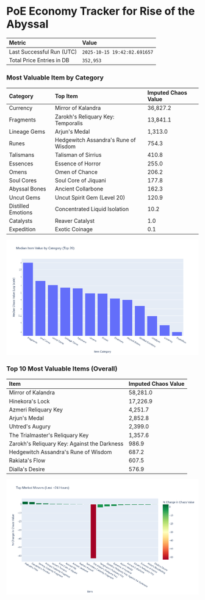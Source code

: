 # PoE Economy Tracker for Rise of the Abyssal

<!-- START_MAINTENANCE -->
| Metric | Value |
|:---|:---|
| Last Successful Run (UTC) | `2025-10-15 19:42:02.691657` |
| Total Price Entries in DB | `352,953` |

<!-- END_MAINTENANCE -->

<!-- START_DATAFRAME_DEBUG -->
<!-- END_DATAFRAME_DEBUG -->

<!-- START_CATEGORY_ANALYSIS -->
### Most Valuable Item by Category
| Category | Top Item | Imputed Chaos Value |
| :--- | :--- | :--- |
| Currency | Mirror of Kalandra | 36,827.2 |
| Fragments | Zarokh's Reliquary Key: Temporalis | 13,841.1 |
| Lineage Gems | Arjun's Medal | 1,313.0 |
| Runes | Hedgewitch Assandra's Rune of Wisdom | 754.3 |
| Talismans | Talisman of Sirrius | 410.8 |
| Essences | Essence of Horror | 255.0 |
| Omens | Omen of Chance | 206.2 |
| Soul Cores | Soul Core of Jiquani | 177.8 |
| Abyssal Bones | Ancient Collarbone | 162.3 |
| Uncut Gems | Uncut Spirit Gem (Level 20) | 120.9 |
| Distilled Emotions | Concentrated Liquid Isolation | 10.2 |
| Catalysts | Reaver Catalyst | 1.0 |
| Expedition | Exotic Coinage | 0.1 |


![Category Analysis Chart](charts/category_analysis.png)
<!-- END_ANALYSIS -->

<!-- START_ANALYSIS -->
### Top 10 Most Valuable Items (Overall)
| Item | Imputed Chaos Value |
| :--- | :--- |
| Mirror of Kalandra | 58,281.0 |
| Hinekora's Lock | 17,226.9 |
| Azmeri Reliquary Key | 4,251.7 |
| Arjun's Medal | 2,852.8 |
| Uhtred's Augury | 2,399.0 |
| The Trialmaster's Reliquary Key | 1,357.6 |
| Zarokh's Reliquary Key: Against the Darkness | 986.9 |
| Hedgewitch Assandra's Rune of Wisdom | 687.2 |
| Rakiata's Flow | 607.5 |
| Dialla's Desire | 576.9 |


![Market Movers Chart](charts/market_movers.png)
<!-- END_ANALYSIS -->

